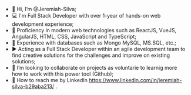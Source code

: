- :wave: Hi, I’m @Jeremiah-Silva;
- :computer: I'm Full Stack Developer with over 1-year of hands-on web development experience;
- :iphone: Proficiency in modern web technologies such as ReactJS, VueJS, AngularJS, HTML, CSS, JavaScript and TypeScript;
- :file_folder: Experience with databases such as Mongo MySQL, MS.SQL, etc.;
- :arrow_forward: Acting as a Full Stack Developer within an agile development team to find creative solutions for the challenges and improve on existing solutions;
- :eyes: I’m looking to collaborate on projects as voluntarie to learnig more how to work with this power tool (Github);
- :link: How to reach me by LinkedIn https://www.linkedin.com/in/jeremiah-silva-b29aba213/ .

<!---
Jeremiah-Silva/Jeremiah-Silva is a ✨ special ✨ repository because its `README.md` (this file) appears on your GitHub profile.
You can click the Preview link to take a look at your changes.
--->

